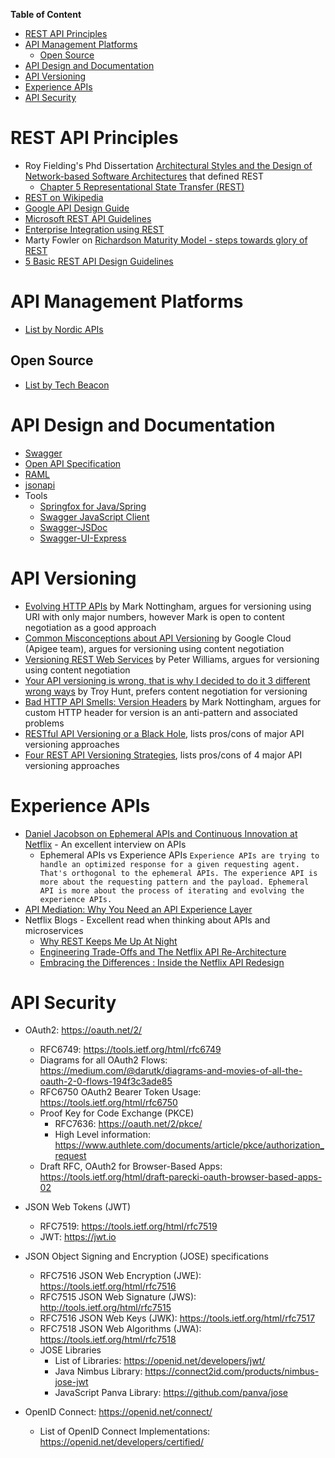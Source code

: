 **Table of Content**
* [REST API Principles](https://github.com/sandwi/curated-lists/blob/master/apis/README.md#rest-api-principles)
* [API Management Platforms](https://github.com/sandwi/curated-lists/blob/master/apis/README.md#api-management-platforms)
  * [Open Source](https://github.com/sandwi/curated-lists/blob/master/apis/README.md#open-source)
* [API Design and Documentation](https://github.com/sandwi/curated-lists/blob/master/apis/README.md#api-design-and-documentation)
* [API Versioning](https://github.com/sandwi/curated-lists/blob/master/apis/README.md#api-versioning)
* [Experience APIs](https://github.com/sandwi/curated-lists/blob/master/apis/README.md#experience-apis)
* [API Security](https://github.com/sandwi/curated-lists/blob/master/apis/README.md#api-security)

# REST API Principles
* Roy Fielding's Phd Dissertation [Architectural Styles and
the Design of Network-based Software Architectures](https://www.ics.uci.edu/~fielding/pubs/dissertation/top.htm) that defined REST
  * [Chapter 5 Representational State Transfer (REST)](https://www.ics.uci.edu/~fielding/pubs/dissertation/rest_arch_style.htm)
* [REST on Wikipedia](http://en.wikipedia.org/wiki/Representational_state_transfer)
* [Google API Design Guide](http://apistylebook.com/design/guidelines/google-api-design-guide)
* [Microsoft REST API Guidelines](https://github.com/Microsoft/api-guidelines)
* [Enterprise Integration using REST](https://martinfowler.com/articles/enterpriseREST.html)
* Marty Fowler on [Richardson Maturity Model - steps towards glory of REST](https://martinfowler.com/articles/richardsonMaturityModel.html)
* [5 Basic REST API Design Guidelines](https://blog.restcase.com/5-basic-rest-api-design-guidelines/)

# API Management Platforms
* [List by Nordic APIs](https://nordicapis.com/20-api-management-solutions/)
## Open Source
* [List by Tech Beacon](https://techbeacon.com/app-dev-testing/you-need-api-management-help-11-open-source-tools-consider)

# API Design and Documentation
* [Swagger](https://swagger.io/)
* [Open API Specification](https://swagger.io/specification/)
* [RAML](https://raml.org/)
* [jsonapi](https://jsonapi.org/)
* Tools
  * [Springfox for Java/Spring](https://springfox.github.io/springfox/docs/snapshot/)
  * [Swagger JavaScript Client](https://github.com/swagger-api/swagger-js)
  * [Swagger-JSDoc](https://www.npmjs.com/package/swagger-jsdoc)
  * [Swagger-UI-Express](https://www.npmjs.com/package/swagger-ui-express)
  

# API Versioning
* [Evolving HTTP APIs](https://www.mnot.net/blog/2012/12/04/api-evolution) by Mark Nottingham, argues for versioning using URI with only major numbers, however Mark is open to content negotiation as a good approach
* [Common Misconceptions about API Versioning](https://cloud.google.com/blog/products/api-management/common-misconceptions-about-api-versioning) by Google Cloud (Apigee team), argues for versioning using content negotiation
* [Versioning REST Web Services](http://barelyenough.org/blog/2008/05/versioning-rest-web-services/) by Peter Williams, argues for versioning using content negotiation
* [Your API versioning is wrong, that is why I decided to do it 3 different wrong ways](https://www.troyhunt.com/your-api-versioning-is-wrong-which-is/) by Troy Hunt, prefers content negotiation for versioning
* [Bad HTTP API Smells: Version Headers](https://www.mnot.net/blog/2012/07/11/header_versioning) by Mark Nottingham, argues for custom HTTP header for version is an anti-pattern and associated problems
* [RESTful API Versioning or a Black Hole](https://blog.restcase.com/restful-api-versioning-insights/), lists pros/cons of major API versioning approaches
* [Four REST API Versioning Strategies](https://www.xmatters.com/integrations-blog/blog-four-rest-api-versioning-strategies/), lists pros/cons of 4 major API versioning approaches

# Experience APIs
* [Daniel Jacobson on Ephemeral APIs and Continuous Innovation at Netflix](https://www.infoq.com/news/2015/11/daniel-jacobson-ephemeral-apis) - An excellent interview on APIs
  * Ephemeral APIs vs Experience APIs `Experience APIs are trying to handle an optimized response for a given requesting agent. That's orthogonal to the ephemeral APIs. The experience API is more about the requesting pattern and the payload. Ephemeral API is more about the process of iterating and evolving the experience APIs.`
* [API Mediation: Why You Need an API Experience Layer](https://nordicapis.com/api-mediation-why-you-need-api-experience-layer/)
* Netflix Blogs - Excellent read when thinking about APIs and microservices
  * [Why REST Keeps Me Up At Night](https://www.programmableweb.com/news/why-rest-keeps-me-night/2012/05/15)
  * [Engineering Trade-Offs and The Netflix API Re-Architecture](https://medium.com/netflix-techblog/engineering-trade-offs-and-the-netflix-api-re-architecture-64f122b277dd)
  * [Embracing the Differences : Inside the Netflix API Redesign](https://medium.com/netflix-techblog/embracing-the-differences-inside-the-netflix-api-redesign-15fd8b3dc49d)


# API Security
* OAuth2: https://oauth.net/2/
  * RFC6749: https://tools.ietf.org/html/rfc6749
  * Diagrams for all OAuth2 Flows: https://medium.com/@darutk/diagrams-and-movies-of-all-the-oauth-2-0-flows-194f3c3ade85
  * RFC6750 OAuth2 Bearer Token Usage: https://tools.ietf.org/html/rfc6750
  * Proof Key for Code Exchange (PKCE)
    * RFC7636: https://oauth.net/2/pkce/
    * High Level information: https://www.authlete.com/documents/article/pkce/authorization_request
  * Draft RFC, OAuth2 for Browser-Based Apps: https://tools.ietf.org/html/draft-parecki-oauth-browser-based-apps-02
* JSON Web Tokens (JWT)
  * RFC7519: https://tools.ietf.org/html/rfc7519
  * JWT: https://jwt.io
* JSON Object Signing and Encryption (JOSE) specifications
  * RFC7516 JSON Web Encryption (JWE): https://tools.ietf.org/html/rfc7516
  * RFC7515 JSON Web Signature (JWS): http://tools.ietf.org/html/rfc7515
  * RFC7516 JSON Web Keys (JWK): https://tools.ietf.org/html/rfc7517
  * RFC7518 JSON Web Algorithms (JWA): https://tools.ietf.org/html/rfc7518
  * JOSE Libraries
    * List of Libraries: https://openid.net/developers/jwt/
    * Java Nimbus Library: https://connect2id.com/products/nimbus-jose-jwt
    * JavaScript Panva Library: https://github.com/panva/jose

* OpenID Connect: https://openid.net/connect/
  * List of OpenID Connect Implementations: https://openid.net/developers/certified/
  
